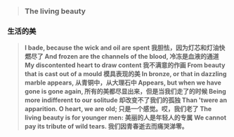 > ### The living beauty
### 生活的美

> **I bade, because the wick and oil are spent
我胆怯，因为灯芯和灯油快燃尽了
And frozen are the channels of the blood,
冷冻是血液的通道
My discontented heart to draw content
我不满意的作画
From beauty that is cast out of a mould 
模具表现的美
In bronze, or that in dazzling marble appears,
从青铜中，从大理石中
Appears, but when we have gone is gone again,
所有的美都尽显出来，但是当我们走了的时候
Being more indifferent to our solitude
却改变不了我们的孤独
Than 'twere an apparition. O heart, we are old;
只是一个感觉。哎，我们老了
The living beauty is for younger men:
美丽的人是年轻人的专属
We cannot pay its tribute of wild tears.
我们因青春逝去而痛哭涕零。**
